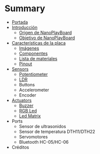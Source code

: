 # Summary

* [Portada](README.md)
* [Introducción](introduction/README.md)
  * [Origen de NanoPlayBoard](introduction/origin.md)
  * [Objetivo de NanoPlayBoard](introduction/goal.md)
* [Características de la placa](board/index.md)
   * [Imágenes](board/images.md)
   * [Componentes](board/components.md)
   * [Lista de materiales](board/materials.md)
   * [Pinout](board/pinout.md)
* [Sensors](sensors/index.md)
   * [Potentiometer](sensors/potentiometer.md)
   * [LDR](sensors/ldr.md)
   * Buttons
   * Accelerometer
   * Encoder
* [Actuators](actuators/index.md)
   * [Buzzer](actuators/buzzer.md)
   * [RGB Led](actuators/rgb_led.md)
   * [Led Matrix](actuators/ledmatrix.md)
* Ports
  * Sensor de ultrasonidos
  * Sensor de temperatura DTH11/DTH22
  * Servomotores
  * Bluetooth HC-05/HC-06
* Créditos

